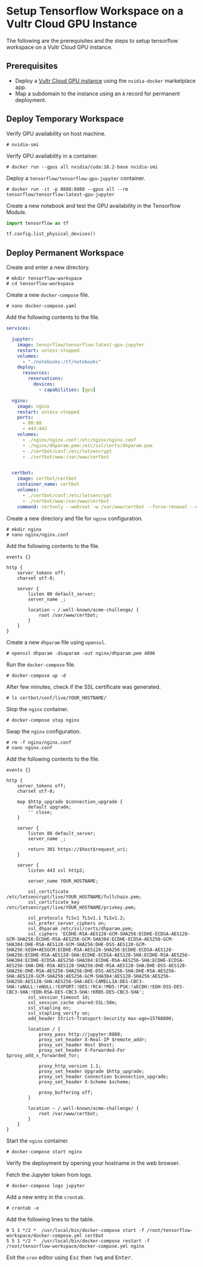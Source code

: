 # Setup Tensorflow Workspace on a Vultr Cloud GPU Instance

The following are the prerequisites and the steps to setup tensorflow workspace on a Vultr Cloud GPU instance.

## Prerequisites

* Deploy a [Vultr Cloud GPU instance](https://www.vultr.com/marketplace/apps/nvidia-docker/) using the `nvidia-docker` marketplace app.
* Map a subdomain to the instance using an `A` record for permanent deployment.

## Deploy Temporary Workspace

Verify GPU availability on host machine.

```console
# nvidia-smi
```

Verify GPU availability in a container.

```console
# docker run --gpus all nvidia/cuda:10.2-base nvidia-smi
```

Deploy a `tensorflow/tensorflow-gpu-jupyter` container.

```console
# docker run -it -p 8888:8888 --gpus all --rm tensorflow/tensorflow:latest-gpu-jupyter
```

Create a new notebook and test the GPU availability in the Tensorflow Module.

```python
import tensorflow as tf

tf.config.list_physical_devices()
```

## Deploy Permanent Workspace

Create and enter a new directory.

```console
# mkdir tensorflow-workspace
# cd tensorflow-workspace
```

Create a new `docker-compose` file.

```console
# nano docker-compose.yaml
```

Add the following contents to the file.

```yaml
services:

  jupyter:
    image: tensorflow/tensorflow:latest-gpu-jupyter
    restart: unless-stopped
    volumes:
      - "./notebooks:/tf/notebooks"
    deploy:
      resources:
        reservations:
          devices:
            - capabilities: [gpu]

  nginx:
    image: nginx
    restart: unless-stopped
    ports:
      - 80:80
      - 443:443
    volumes:
      - ./nginx/nginx.conf:/etc/nginx/nginx.conf
      - ./nginx/dhparam.pem:/etc/ssl/certs/dhparam.pem
      - ./certbot/conf:/etc/letsencrypt
      - ./certbot/www:/var/www/certbot


  certbot:
    image: certbot/certbot
    container_name: certbot
    volumes:
      - ./certbot/conf:/etc/letsencrypt
      - ./certbot/www:/var/www/certbot
    command: certonly --webroot -w /var/www/certbot --force-renewal --email YOUR_EMAIL -d YOUR_HOSTNAME --agree-tos
```

Create a new directory and file for `nginx` configuration.

```console
# mkdir nginx
# nano nginx/nginx.conf
```

Add the following contents to the file.

```nginx
events {}

http {
    server_tokens off;
    charset utf-8;

    server {
        listen 80 default_server;
        server_name _;

        location ~ /.well-known/acme-challenge/ {
            root /var/www/certbot;
        }
    }
}
```

Create a new `dhparam` file using `openssl`.

```console
# openssl dhparam -dsaparam -out nginx/dhparam.pem 4096
```

Run the `docker-compose` file.

```console
# docker-compose up -d
```

After few minutes, check if the SSL certificate was generated.

```console
# ls certbot/conf/live/YOUR_HOSTNAME/
```

Stop the `nginx` container.

```console
# docker-compose stop nginx
```

Swap the `nginx` configuration.

```console
# rm -f nginx/nginx.conf
# nano nginx.conf
```

Add the following contents to the file.

```nginx
events {}

http {
    server_tokens off;
    charset utf-8;

    map $http_upgrade $connection_upgrade {
        default upgrade;
        '' close;
    }

    server {
        listen 80 default_server;
        server_name _;

        return 301 https://$host$request_uri;
    }

    server {
        listen 443 ssl http2;

        server_name YOUR_HOSTNAME;

        ssl_certificate     /etc/letsencrypt/live/YOUR_HOSTNAME/fullchain.pem;
        ssl_certificate_key /etc/letsencrypt/live/YOUR_HOSTNAME/privkey.pem;

        ssl_protocols TLSv1 TLSv1.1 TLSv1.2;
        ssl_prefer_server_ciphers on;
        ssl_dhparam /etc/ssl/certs/dhparam.pem;
        ssl_ciphers 'ECDHE-RSA-AES128-GCM-SHA256:ECDHE-ECDSA-AES128-GCM-SHA256:ECDHE-RSA-AES256-GCM-SHA384:ECDHE-ECDSA-AES256-GCM-SHA384:DHE-RSA-AES128-GCM-SHA256:DHE-DSS-AES128-GCM-SHA256:kEDH+AESGCM:ECDHE-RSA-AES128-SHA256:ECDHE-ECDSA-AES128-SHA256:ECDHE-RSA-AES128-SHA:ECDHE-ECDSA-AES128-SHA:ECDHE-RSA-AES256-SHA384:ECDHE-ECDSA-AES256-SHA384:ECDHE-RSA-AES256-SHA:ECDHE-ECDSA-AES256-SHA:DHE-RSA-AES128-SHA256:DHE-RSA-AES128-SHA:DHE-DSS-AES128-SHA256:DHE-RSA-AES256-SHA256:DHE-DSS-AES256-SHA:DHE-RSA-AES256-SHA:AES128-GCM-SHA256:AES256-GCM-SHA384:AES128-SHA256:AES256-SHA256:AES128-SHA:AES256-SHA:AES:CAMELLIA:DES-CBC3-SHA:!aNULL:!eNULL:!EXPORT:!DES:!RC4:!MD5:!PSK:!aECDH:!EDH-DSS-DES-CBC3-SHA:!EDH-RSA-DES-CBC3-SHA:!KRB5-DES-CBC3-SHA';
        ssl_session_timeout 1d;
        ssl_session_cache shared:SSL:50m;
        ssl_stapling on;
        ssl_stapling_verify on;
        add_header Strict-Transport-Security max-age=15768000;

        location / {
            proxy_pass http://jupyter:8888;
            proxy_set_header X-Real-IP $remote_addr;
            proxy_set_header Host $host;
            proxy_set_header X-Forwarded-For $proxy_add_x_forwarded_for;

            proxy_http_version 1.1;
            proxy_set_header Upgrade $http_upgrade;
            proxy_set_header Connection $connection_upgrade;
            proxy_set_header X-Scheme $scheme;

            proxy_buffering off;
        }

        location ~ /.well-known/acme-challenge/ {
            root /var/www/certbot;
        }
    }
}
```

Start the `nginx` container.

```console
# docker-compose start nginx
```

Verify the deployment by opening your hostname in the web browser.

Fetch the Jupyter token from logs.

```console
# docker-compose logs jupyter
```

Add a new entry in the `crontab`.

```console
# crontab -e
```

Add the following lines to the table.

```cron
0 5 1 */2 *  /usr/local/bin/docker-compose start -f /root/tensorflow-workspace/docker-compose.yml certbot
5 5 1 */2 *  /usr/local/bin/docker-compose restart -f /root/tensorflow-workspace/docker-compose.yml nginx
```

Exit the `cron` editor using <kbd>Esc</kbd> then <kbd>!wq</kbd> and <kbd>Enter</kbd>.
